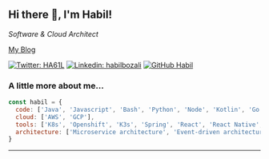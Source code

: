 <h2> Hi there 👋, I'm Habil!</h2>
<p><em>Software & Cloud Architect</em></p>

[My Blog](https://habil.dev)

[![Twitter: HA61L](https://img.shields.io/twitter/follow/HA61L?style=social)](https://twitter.com/HA61L)
[![Linkedin: habilbozali](https://img.shields.io/badge/-habilbozali-blue?style=flat-square&logo=Linkedin&logoColor=white&link=https://www.linkedin.com/in/habilbozali/)](https://www.linkedin.com/in/habilbozali/)
[![GitHub Habil](https://img.shields.io/github/followers/habil?label=follow&style=social)](https://github.com/habil)


### A little more about me...  

```javascript
const habil = {
  code: ['Java', 'Javascript', 'Bash', 'Python', 'Node', 'Kotlin', 'Go'],
  cloud: ['AWS', 'GCP'],
  tools: ['K8s', 'Openshift', 'K3s', 'Spring', 'React', 'React Native', 'Docker'],
  architecture: ['Microservice architecture', 'Event-driven architecture', 'High availability architecture']
}
```

---

<!--
**habil/habil** is a ✨ _special_ ✨ repository because its `README.md` (this file) appears on your GitHub profile.

Here are some ideas to get you started:

- 🔭 I’m currently working on ...
- 🌱 I’m currently learning ...
- 👯 I’m looking to collaborate on ...
- 🤔 I’m looking for help with ...
- 💬 Ask me about ...
- 📫 How to reach me: ...
- 😄 Pronouns: ...
- ⚡ Fun fact: ...
-->
